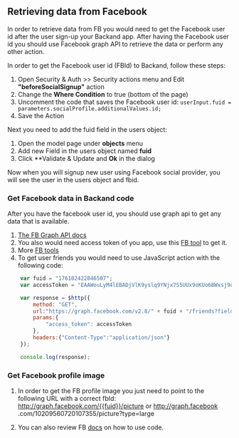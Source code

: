 ## Retrieving data from Facebook

In order to retrieve data from FB you would need to get the Facebook user id after the user sign-up your Backand app.
 After having the Facebook user id you should use Facebook graph API to retrieve the data or perform any other action.

In order to get the Facebook user id (FBId) to Backand, follow these steps:

1. Open Security & Auth >> Security actions menu and Edit **"beforeSocialSignup"** action
1. Change the **Where Condition** to true (bottom of the page)
1. Uncomment the code that saves the Facebook user id: `userInput.fuid = parameters.socialProfile.additionalValues.id;`
1. Save the Action

Next you need to add the fuid field in the users object:

1. Open the model page under **objects** menu
1. Add new Field in the users object named **fuid**
1. Click **Validate & Update and **Ok** in the dialog

Now when you will signup new user using Facebook social provider, you will see the user in the users object and fbid.

### Get Facebook data in Backand code

After you have the facebook user id, you should use graph api to get any data that is available.

1. <a href="https://developers.facebook.com/docs/graph-api" target="_blank">The FB Graph API docs</a>
1. You also would need access token of you app, use this <a href="https://developers.facebook.com/tools/accesstoken/" target="_blank">FB tool</a> to get it.
1. More <a href="https://developers.facebook.com/tools-and-support/" target="_blank">FB tools</a>
1. To get user friends you would need to use JavaScript action with the following code:

```javascript
	var fuid = "176102422846507";
	var accessToken = "EAAWouLyM4lEBADjVlK9yslq9YNjx7S5UUx9oKUo6BWxsj9qc77ZCuKZAPvBQUIulpieNJIJ0Uit3K0UFR0oxjxl68DupTb0uoJFXPQFUdTOlneLEprG6b8WxuYN3AX6m05hKpFbBPKczCab1OUetevdvkZCO6rtPUQEUtc68gZDZD";

    var response = $http({
        method: "GET",
        url:"https://graph.facebook.com/v2.8/" + fuid + "/friends?fields=id,name,gender",
        params:{
            "access_token": accessToken
        },
        headers:{"Content-Type":"application/json"}
    });

    console.log(response);
```

### Get Facebook profile image

1. In order to get the FB profile image you just need to point to the following URL with a correct fbId:
<a href="#">http://graph.facebook.com/{{fuid}}/picture</a>
or
<a href="http://graph.facebook.com/10209560720107355/picture?type=large" target="_blank">http://graph.facebook
.com/10209560720107355/picture?type=large</a>

1. You can also review FB <a href="https://developers.facebook.com/docs/graph-api/reference/user/picture/" target="_blank">docs</a> on how to use code.
